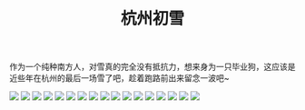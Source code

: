 ﻿---
layout: post
title: 杭州初雪
categories: 摄影集
description: 2018年的第一场雪，比以往时候来的更早一些
keywords: 杭州初雪
---

作为一个纯种南方人，对雪真的完全没有抵抗力，想来身为一只毕业狗，这应该是近些年在杭州的最后一场雪了吧，趁着跑路前出来留念一波吧~

![](/images/firstsnow/DSC_0520.JPG)
![](/images/firstsnow/DSC_0543.JPG)
![](/images/firstsnow/DSC_0565.JPG)
![](/images/firstsnow/DSC_0575.JPG)
![](/images/firstsnow/DSC_0599.JPG)
![](/images/firstsnow/DSC_0602.JPG)
![](/images/firstsnow/DSC_0609.JPG)
![](/images/firstsnow/DSC_0611.JPG)
![](/images/firstsnow/DSC_0615.JPG)
![](/images/firstsnow/DSC_0621.JPG)
![](/images/firstsnow/DSC_0632.JPG)
![](/images/firstsnow/DSC_0634.JPG)
![](/images/firstsnow/DSC_0635.JPG)
![](/images/firstsnow/DSC_0643.JPG)
![](/images/firstsnow/DSC_0673.JPG)
![](/images/firstsnow/DSC_0677.JPG)
![](/images/firstsnow/DSC_0684.JPG)